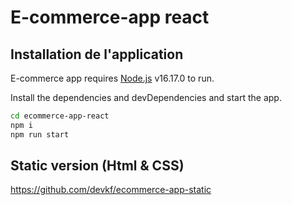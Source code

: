 # E-commerce-app react

## Installation de l'application

E-commerce app requires [Node.js](https://nodejs.org/) v16.17.0 to run.

Install the dependencies and devDependencies and start the app.

```sh
cd ecommerce-app-react
npm i
npm run start
```

## Static version (Html & CSS)
https://github.com/devkf/ecommerce-app-static
